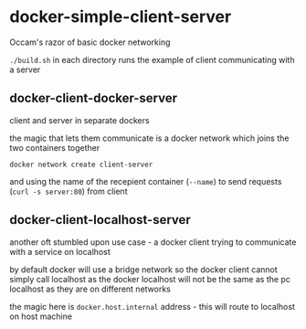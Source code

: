 # docker-simple-client-server

Occam's razor of basic docker networking

`./build.sh` in each directory runs the example of client communicating with a server

## docker-client-docker-server

client and server in separate dockers

the magic that lets them communicate is a docker network which joins the two containers together

`docker network create client-server`

and using the name of the recepient container (`--name`) to send requests (`curl -s server:80`) from client

## docker-client-localhost-server

another oft stumbled upon use case - a docker client trying to communicate with a service on localhost

by default docker will use a bridge network so the docker client cannot simply call localhost as the docker localhost will not be the same as the pc localhost as they are on different networks

the magic here is `docker.host.internal` address - this will route to localhost on host machine
